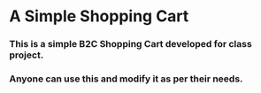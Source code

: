 # A Simple Shopping Cart

### This is a simple B2C Shopping Cart developed for class project.

### Anyone can use this and modify it as per their needs. 
